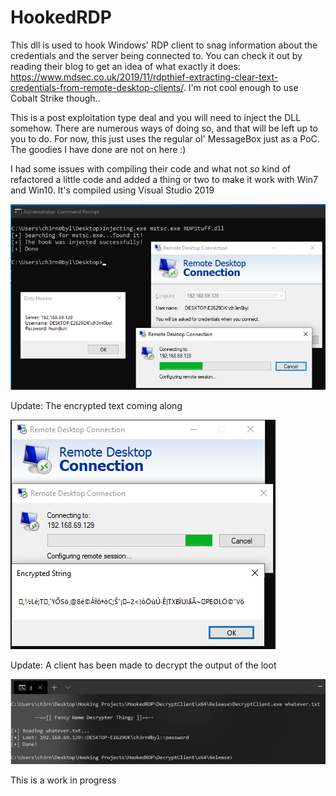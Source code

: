 # HookedRDP
This dll is used to hook Windows' RDP client to snag information about the credentials and the server being connected to. You can check it out by reading their blog to get an idea of what exactly it does:  https://www.mdsec.co.uk/2019/11/rdpthief-extracting-clear-text-credentials-from-remote-desktop-clients/. I'm not cool enough to use Cobalt Strike though..

This is a post exploitation type deal and you will need to inject the DLL somehow. There are numerous ways of doing so, and that will be left up to you to do. For now, this just uses the regular ol' MessageBox just as a PoC. The goodies I have done are not on here :)

I had some issues with compiling their code and what not so kind of refactored a little code and added a thing or two to make it work with Win7 and Win10. It's compiled using Visual Studio 2019   

![thingy](https://github.com/ch3rn0byl/HookedRDP/blob/master/Image/what.png)

Update: The encrypted text coming along   

![thingy](https://github.com/ch3rn0byl/HookedRDP/blob/master/Image/Capture1.PNG)    

Update: A client has been made to decrypt the output of the loot    

![thingy](https://github.com/ch3rn0byl/HookedRDP/blob/master/Image/dec.PNG)    

This is a work in progress
